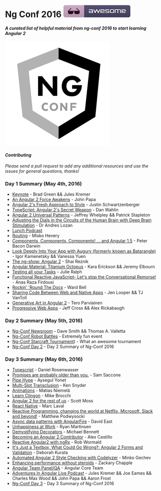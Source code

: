 # Ng Conf 2016 ![Awesome](/assets/awesome_badge.svg)

#### *A curated list of helpful material from ng-conf 2016 to start learning Angular 2*

![Ng Conf 2016](/assets/ng_conf_2016.png)

#### *Contributing*
*Please send a pull request to add any additional resources and use the issues for general questions, thanks!*

### Day 1 Summary (May 4th, 2016)
* [Keynote](https://www.youtube.com/watch?v=gdlpE9vPQFs&list=PLOETEcp3DkCq788xapkP_OU-78jhTf68j&index=6) - Brad Green && Jules Kremer
* [An Angular 2 Force Awakens](https://www.youtube.com/watch?v=WAPQF_GA7Qg&list=PLOETEcp3DkCq788xapkP_OU-78jhTf68j&index=2) - John Papa
* [Angular 2's Fresh Approach to Style](https://www.youtube.com/watch?v=J5Bvy4KhIs0&index=1&list=PLOETEcp3DkCq788xapkP_OU-78jhTf68j) - Justin Schwartzenberger
* [TypeScript: Angular 2's Secret Weapon](https://www.youtube.com/watch?v=e3djIqAGqZo&index=3&list=PLOETEcp3DkCq788xapkP_OU-78jhTf68j) - Dan Wahlin
* [Angular 2 Universal Patterns](https://www.youtube.com/watch?v=TCj_oC3m6_U&index=5&list=PLOETEcp3DkCq788xapkP_OU-78jhTf68j) - Jeffrey Whelpley && Patrick Stapleton  
* [Adjusting the Dials in the Circuits of the Human Brain with Deep Brain Stimulation](https://www.youtube.com/watch?v=IEMLGrKJeK0&index=4&list=PLOETEcp3DkCq788xapkP_OU-78jhTf68j) - Dr Andres Lozan 
* [Lunch Podcast](https://www.youtube.com/watch?v=H2PKS8GMsn0&list=PLOETEcp3DkCq788xapkP_OU-78jhTf68j&index=7)
* [Routing](https://www.youtube.com/watch?v=d8yAdeshpcw&list=PLOETEcp3DkCq788xapkP_OU-78jhTf68j&index=9) - Misko Hevery
* [Components, Components, Components! ... and Angular 1.5](https://www.youtube.com/watch?v=AMwjDibFxno&list=PLOETEcp3DkCq788xapkP_OU-78jhTf68j&index=8) - Peter Bacon Darwin 
* [Look Deeply Into Your App with Augury (formerly known as Batarangle)](https://www.youtube.com/watch?v=b1YV9vJKXEA&list=PLOETEcp3DkCq788xapkP_OU-78jhTf68j&index=10) - Igor Kamenetsky && Vanessa Yuen
* [The ng-show: Angular 2](https://www.youtube.com/watch?v=aSFfLVxT5vA&list=PLOETEcp3DkCq788xapkP_OU-78jhTf68j&index=11) - Shai Reznik  
* [Angular Material: Titanium Octopus](https://www.youtube.com/watch?v=rRiV_b3WsoY&index=12&list=PLOETEcp3DkCq788xapkP_OU-78jhTf68j) - Kara Erickson && Jeremy Elbourn  
* [Testing all your Tasks](https://www.youtube.com/watch?v=DltUEDy7ItY&list=PLOETEcp3DkCq788xapkP_OU-78jhTf68j&index=13) - Julie Ralph
* [Functional Reactive JavaScript- Let's stop the Conversational Remorse!]() - Anas Raza Firdousi
* [Rockin' 'Round The Docs](https://www.youtube.com/watch?v=hAA6rk71ZqI&list=PLOETEcp3DkCq788xapkP_OU-78jhTf68j&index=14) - Ward Bell
* [Sharing Code Between Web and Native Apps](https://www.youtube.com/watch?v=R3nyG2xtzeQ&list=PLOETEcp3DkCq788xapkP_OU-78jhTf68j&index=16) - Jen Looper && TJ VanToll  
* [Generative Art in Angular 2](https://www.youtube.com/watch?v=vsl5O4ps7LE&list=PLOETEcp3DkCq788xapkP_OU-78jhTf68j&index=17) - Tero Parviainen
* [Progressive Web Apps](https://www.youtube.com/watch?v=wLWVASD0dvU&index=18&list=PLOETEcp3DkCq788xapkP_OU-78jhTf68j) - Jeff Cross && Alex Rickabaugh  

### Day 2 Summary (May 5th, 2016)
* [Ng-Conf Newsroom](https://www.youtube.com/watch?v=_ubji2Y1ysY) - Dave Smith && Thomas A. Valletta
* [Ng-Conf Robot Battles](https://www.youtube.com/watch?v=Bb-IfZcNxYQ) - Extremely fun event
* [Ng-Conf Starcraft Tournament](https://www.youtube.com/watch?v=i3JyEZt68Nk)) - What an awesome tournament
* [Ng-Conf Day 2](https://www.youtube.com/watch?v=bSssb9AmiJU) - Day 2 Summary of Ng-Conf 2016

### Day 3 Summary (May 6th, 2016)
* [Typescript](https://www.youtube.com/watch?v=dzPjBWLdGz0) - Daniel Rosenwasser
* [Promises are probably older than you.](https://www.youtube.com/watch?v=24FzHoAVC10) - Sam Saccone
* [Pipe Hype](https://www.youtube.com/watch?v=joSHg-4ZBZ8) - Aysegul Yonet
* [Multi-Slot Transclusion](https://www.youtube.com/watch?v=59IY2MIl5u0) - Ken Snyder
* [Animations](https://www.youtube.com/watch?v=Hr4IKlr9mhg) - Matias Niemelä
* [Learn Clingon](https://www.youtube.com/watch?v=wHZe6gGI5RY) - Mike Brocchi
* [Angular 2 for the rest of us](https://www.youtube.com/watch?v=GE5gZX6V6Zs) - Scott Moss
* [React Native](https://www.youtube.com/watch?v=yDbaihb1eIs) - Marc Laval
* [Reactive Programming, changing the world at Netflix, Microsoft, Slack and beyond!](https://www.youtube.com/watch?v=yEeDbHvg1vQ) - Matthew Podwysocki
* [Async data patterns with AngularFire](https://www.youtube.com/watch?v=oLG5TXLeuHQ) - David East
* [Unhappiness at Work](https://www.youtube.com/watch?v=cGnU3GaALOQ) - Ryan Martinsen
* [Demystifying Decorators](https://www.youtube.com/watch?v=Drt0S6rrZ9I) - Michael Bennett
* [Becoming an Angular 2 Contributor](https://www.youtube.com/watch?v=a_GOe6reTnU) - Alex Castillo
* [Reactive Angular2 with ngRx](https://www.youtube.com/watch?v=mhA7zZ23Odw) - Rob Wormald
* [It's Just a Textbox, What Could Go Wrong?: Angular 2 Forms and Validation](https://www.youtube.com/watch?v=ihYc9y7dQA0) - Deborah Kurata
* [Automated Angular 2 Style Checking with Codelyzer](https://www.youtube.com/watch?v=bci-Z6nURgE) - Minko Gechev
* [Enhancing performance without steroids](https://www.youtube.com/watch?v=jxt8qe6DSOw) - Zackary Chapple
* [Angular Team Panel/QA](https://www.youtube.com/watch?v=byoL6epzLKM) - Angular Core Team
* [Adventures In Angular Live Podcast](https://www.youtube.com/watch?v=v09v_kC6mR8) - Jules Kremer && Joe Eames && Charles Max Wood && John Papa && Aaron Frost
* [Ng-Conf Day 3](https://www.youtube.com/watch?v=kJ6LVmQ6z0M) - Day 3 Summary of Ng-Conf 2016
